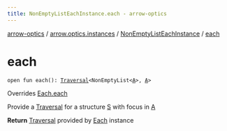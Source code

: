 ```yaml
---
title: NonEmptyListEachInstance.each - arrow-optics
---
```


[arrow-optics](../../index.html) / [arrow.optics.instances](../index.html) / [NonEmptyListEachInstance](index.html) / [each](./each.html)

# each

`open fun each(): `[`Traversal`](../../arrow.optics/-traversal.html)`<NonEmptyList<`[`A`](index.html#A)`>, `[`A`](index.html#A)`>`

Overrides [Each.each](../../arrow.optics.typeclasses/-each/each.html)

Provide a [Traversal](../../arrow.optics/-traversal.html) for a structure [S](../../arrow.optics.typeclasses/-each/index.html#S) with focus in [A](../../arrow.optics.typeclasses/-each/index.html#A)

**Return**
[Traversal](../../arrow.optics/-traversal.html) provided by [Each](../../arrow.optics.typeclasses/-each/index.html) instance

